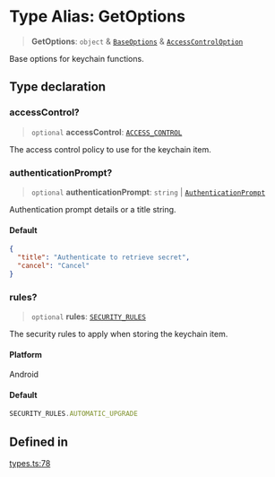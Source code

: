 # Type Alias: GetOptions

> **GetOptions**: `object` & [`BaseOptions`](BaseOptions.md) & [`AccessControlOption`](AccessControlOption.md)

Base options for keychain functions.

## Type declaration

### accessControl?

> `optional` **accessControl**: [`ACCESS_CONTROL`](../enumerations/ACCESS_CONTROL.md)

The access control policy to use for the keychain item.

### authenticationPrompt?

> `optional` **authenticationPrompt**: `string` \| [`AuthenticationPrompt`](AuthenticationPrompt.md)

Authentication prompt details or a title string.

#### Default

```json
{
  "title": "Authenticate to retrieve secret",
  "cancel": "Cancel"
}
```

### rules?

> `optional` **rules**: [`SECURITY_RULES`](../enumerations/SECURITY_RULES.md)

The security rules to apply when storing the keychain item.

#### Platform

Android

#### Default

```ts
SECURITY_RULES.AUTOMATIC_UPGRADE
```

## Defined in

[types.ts:78](https://github.com/oblador/react-native-keychain/blob/6ec8fdb5b967a106085e74014d8072182c9fca28/src/types.ts#L78)
